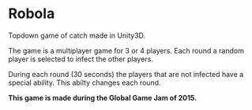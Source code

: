 # Robola

Topdown game of catch made in Unity3D.

The game is a multiplayer game for 3 or 4 players. Each round a random player is selected to infect the other players.

During each round (30 seconds) the players that are not infected have a special ability. This abilty changes each round.

**This game is made during the Global Game Jam of 2015.**
